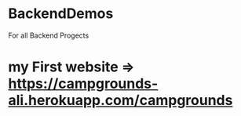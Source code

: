 # BackendDemos
For all Backend Progects
# my First website => https://campgrounds-ali.herokuapp.com/campgrounds
